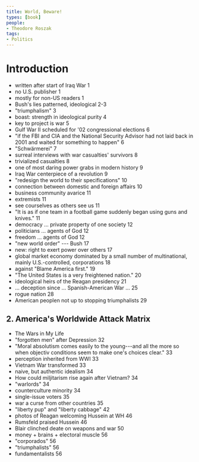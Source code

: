 ```yaml
---
title: World, Beware!
types: [book]
people:
- Theodore Roszak
tags:
- Politics
---
```


# Introduction
- written after start of Iraq War 1
- no U.S. publisher 1
- mostly for non-US readers 1
- Bush's lies patterned, ideological 2-3
- "triumphalism" 3
- boast: strength in ideological purity 4
- key to project is war 5
- Gulf War II scheduled for '02 congressional elections 6
- "if the FBI and CIA and the National Security Advisor had not laid back in 2001 and waited for something to happen" 6
- "Schwärmerei" 7
- surreal interviews with war casualties' survivors 8
- trivialized casualties 8
- one of most daring power grabs in modern history 9
- Iraq War centerpiece of a revolution 9
- "redesign the world to their specifications" 10
- connection between domestic and foreign affairs 10
- business community avarice 11
- extremists 11
- see courselves as others see us 11
- "It is as if one team in a football game suddenly began using guns and knives." 11
- democracy ... private property of one society 12
- politicians ... agents of God 12
- freedom ... agents of God 12
- "new world order" --- Bush 17
- new: right to exert power over others 17
- global market economy dominated by a small number of multinational, mainly U.S.-controlled, corporations 18
- against "Blame America first." 19
- "The United States is a very freightened nation." 20
- ideological heirs of the Reagan presidency 21
- ... deception since ... Spanish-American War ... 25
- rogue nation 28
- American peoplen not up to stopping triumphalists 29

## 2. America's Worldwide Attack Matrix
- The Wars in My Life
- "forgotten men" after Depression 32
- "Moral absolutism comes easily to the young---and all the more so when objectiv conditions seem to make one's choices clear." 33
- perception inherited from WWI 33
- Vietnam War transformed 33
- naive, but authentic idealism 34
- How could miljitarism rise again after Vietnam? 34
- "warlords" 34
- counterculture minority 34
- single-issue voters 35
- war a curse from other countries 35
- "liberty pup" and "liberty cabbage" 42
- photos of Reagan welcoming Hussein at WH 46
- Rumsfeld praised Hussein 46
- Blair clinched deate on weapons and war 50
- money + brains + electoral muscle 56
- "corporados" 56
- "triumphalists" 56
- fundamentalists 56
